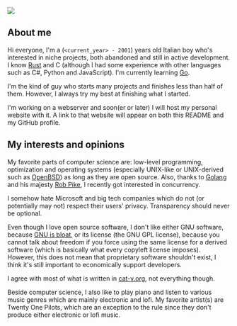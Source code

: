 ![](https://img.shields.io/github/last-commit/EdoardoLaGreca/EdoardoLaGreca?label=last%20change)

## About me

Hi everyone, I'm a (`<current_year> - 2001`) years old Italian boy who's interested in niche projects, both abandoned and still in active development. I know [Rust](https://www.rust-lang.org/) and C (although I had some experience with other languages such as C#, Python and JavaScript). I'm currently learning [Go](https://golang.org/).

I'm the kind of guy who starts many projects and finishes less than half of them. However, I always try my best at finishing what I started.

I'm working on a webserver and soon(er or later) I will host my personal website with it. A link to that website will appear on both this README and my GitHub profile.

## My interests and opinions

My favorite parts of computer science are: low-level programming, optimization and operating systems (especially UNIX-like or UNIX-derived such as [OpenBSD](https://www.openbsd.org/)) as long as they are open source. Also, thanks to [Golang](https://golang.org/) and his majesty [Rob Pike](https://en.wikipedia.org/wiki/Rob_Pike), I recently got interested in concurrency.

I somehow hate Microsoft and big tech companies which do not (or potentially may not) respect their users' privacy. Transparency should never be optional.

Even though I love open source software, I don't like either GNU software, because [GNU is bloat](http://9front.org/img/longcat.png), or its license (the GNU GPL license), because you cannot talk about freedom if you force using the same license for a derived software (which is basically what every copyleft license imposes).  
However, this does not mean that proprietary software shouldn't exist, I think it's still important to economically support developers.

I agree with most of what is written in [cat-v.org](cat-v.org), not everything though.

Beside computer science, I also like to play piano and listen to various music genres which are mainly electronic and lofi. My favorite artist(s) are Twenty One Pilots, which are an exception to the rule since they don't produce either electronic or lofi music.
